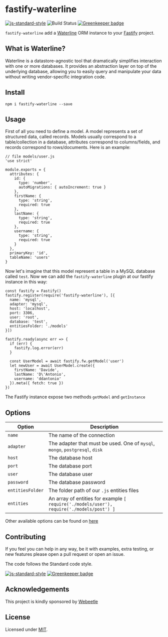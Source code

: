 # fastify-waterline

[![js-standard-style](https://img.shields.io/badge/code%20style-standard-brightgreen.svg?style=flat)](http://standardjs.com/) ![Build Status](https://travis-ci.com/webeetle/fastify-waterline.svg?branch=master) [![Greenkeeper badge](https://badges.greenkeeper.io/davidedantonio/create-fastify-app.svg)](https://greenkeeper.io/)

`fastify-waterline` add a [Waterline](https://waterlinejs.org/) ORM instance to your [Fastify](https://github.com/fastify/fastify) project.

## What is Waterline?

Waterline is a datastore-agnostic tool that dramatically simplifies interaction with one or more databases. It provides an abstraction layer on top of the underlying database, allowing you to easily query and manipulate your data without writing vendor-specific integration code.

## Install

```
npm i fastify-waterline --save
```

## Usage

First of all you need to define a model. A model represents a set of structured data, called records. Models usually correspond to a table/collection in a database, attributes correspond to columns/fields, and records correspond to rows/documents. Here is an example:

```
// file models/user.js
'use strict'

module.exports = {
  attributes: {
    id: {
      type: 'number',
      autoMigrations: { autoIncrement: true }
    },
    firstName: {
      type: 'string',
      required: true
    },
    lastName: {
      type: 'string',
      required: true
    },
    username: {
      type: 'string',
      required: true
    }
  },
  primaryKey: 'id',
  tableName: 'users'
}
```

Now let's imagine that this model represent a table in a MySQL database called `test`. Now we can add the `fastify-waterline` plugin at our fastify instance in this way:

```
const fastify = Fastify()
fastify.register(require('fastify-waterline'), [{
  name: 'mysql',
  adapter: 'mysql',
  host: 'localhost',
  port: 3306,
  user: 'root',
  database: 'test',
  entitiesFolder: './models'
}])

fastify.ready(async err => {
  if (err) {
    fastify.log.error(err)
  }

  const UserModel = await fastify.fw.getModel('user')
  let newUser = await UserModel.create({
    firstName: 'Davide',
    lastName: 'D\'Antonio',
    username: 'ddantonio'
  }).meta({ fetch: true })
})
```

The Fastify instance expose two methods `getModel` and `getInstance`

## Options

|  Option | Description |
| ------------- | ------------- |
| `name` | The name of the connection |
| `adapter` | The adapter that must be used. One of `mysql`, `mongo`, `postgresql`, `disk`|
| `host` | The database host |
| `port` | The database port |
| `user` | The database user |
| `password` | The database password |
| `entitiesFolder` | The folder path of our `.js` entities files |
| `entities` | An array of entities for example `[ require('./models/user'), require('./models/post') ]` |

Other available options can be found on [here](https://github.com/balderdashy/waterline)

## Contributing

If you feel you can help in any way, be it with examples, extra testing, or new features please open a pull request or open an issue.

The code follows the Standard code style.

[![js-standard-style](https://cdn.rawgit.com/feross/standard/master/badge.svg)](https://github.com/feross/standard) [![Greenkeeper badge](https://badges.greenkeeper.io/webeetle/fastify-waterline.svg)](https://greenkeeper.io/)

## Acknowledgements

This project is kindly sponsored by [Webeetle](http://webeetle.com)

## License

Licensed under [MIT](./LICENSE).
